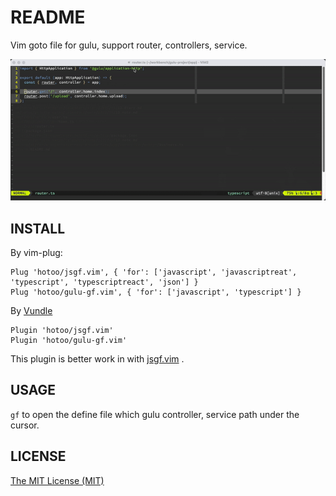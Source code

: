 # README

Vim goto file for gulu, support router, controllers, service.

![screenshot](./assets/screenshot.gif)

## INSTALL

By vim-plug:

```viml
Plug 'hotoo/jsgf.vim', { 'for': ['javascript', 'javascriptreat', 'typescript', 'typescriptreact', 'json'] }
Plug 'hotoo/gulu-gf.vim', { 'for': ['javascript', 'typescript'] }
```

By [Vundle](https://github.com/VundleVim/Vundle.vim)

```viml
Plugin 'hotoo/jsgf.vim'
Plugin 'hotoo/gulu-gf.vim'
```

This plugin is better work in with [jsgf.vim](https://github.com/hotoo/jsgf.vim) .

## USAGE

`gf` to open the define file which gulu controller, service path under the cursor.

## LICENSE

[The MIT License (MIT)](https://hotoo.mit-license.org/)
